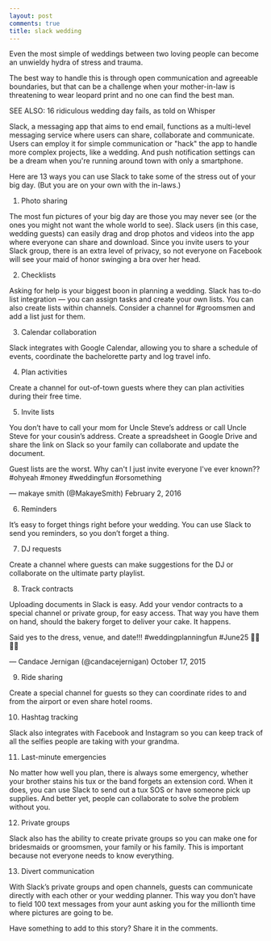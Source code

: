 ```yaml
---
layout: post
comments: true
title: slack wedding
---
```


Even the most simple of weddings between two loving people can become an unwieldy hydra of stress and trauma.

The best way to handle this is through open communication and agreeable boundaries, but that can be a challenge when your mother-in-law is threatening to wear leopard print and no one can find the best man.

SEE ALSO: 16 ridiculous wedding day fails, as told on Whisper


Slack, a messaging app that aims to end email, functions as a multi-level messaging service where users can share, collaborate and communicate. Users can employ it for simple communication or "hack" the app to handle more complex projects, like a wedding. And push notification settings can be a dream when you're running around town with only a smartphone.

Here are 13 ways you can use Slack to take some of the stress out of your big day. (But you are on your own with the in-laws.)


1. Photo sharing

The most fun pictures of your big day are those you may never see (or the ones you might not want the whole world to see). Slack users (in this case, wedding guests) can easily drag and drop photos and videos into the app where everyone can share and download. Since you invite users to your Slack group, there is an extra level of privacy, so not everyone on Facebook will see your maid of honor swinging a bra over her head.


2. Checklists

Asking for help is your biggest boon in planning a wedding. Slack has to-do list integration — you can assign tasks and create your own lists. You can also create lists within channels. Consider a channel for #groomsmen and add a list just for them.

3. Calendar collaboration

Slack integrates with Google Calendar, allowing you to share a schedule of events, coordinate the bachelorette party and log travel info.

4. Plan activities

Create a channel for out-of-town guests where they can plan activities during their free time.

5. Invite lists

You don’t have to call your mom for Uncle Steve’s address or call Uncle Steve for your cousin’s address. Create a spreadsheet in Google Drive and share the link on Slack so your family can collaborate and update the document.

Guest lists are the worst. Why can't I just invite everyone I've ever known?? #ohyeah #money #weddingfun #orsomething

— makaye smith (@MakayeSmith) February 2, 2016

6. Reminders

It’s easy to forget things right before your wedding. You can use Slack to send you reminders, so you don’t forget a thing.

7. DJ requests

Create a channel where guests can make suggestions for the DJ or collaborate on the ultimate party playlist.

8. Track contracts

Uploading documents in Slack is easy. Add your vendor contracts to a special channel or private group, for easy access. That way you have them on hand, should the bakery forget to deliver your cake. It happens.

Said yes to the dress, venue, and date!!! #weddingplanningfun #June25 👗💍💒👰

— Candace Jernigan (@candacejernigan) October 17, 2015

9. Ride sharing

Create a special channel for guests so they can coordinate rides to and from the airport or even share hotel rooms.

10. Hashtag tracking

Slack also integrates with Facebook and Instagram so you can keep track of all the selfies people are taking with your grandma.

11. Last-minute emergencies

No matter how well you plan, there is always some emergency, whether your brother stains his tux or the band forgets an extension cord. When it does, you can use Slack to send out a tux SOS or have someone pick up supplies. And better yet, people can collaborate to solve the problem without you.

12. Private groups

Slack also has the ability to create private groups so you can make one for bridesmaids or groomsmen, your family or his family. This is important because not everyone needs to know everything.

13. Divert communication

With Slack’s private groups and open channels, guests can communicate directly with each other or your wedding planner. This way you don’t have to field 100 text messages from your aunt asking you for the millionth time where pictures are going to be.

Have something to add to this story? Share it in the comments.


